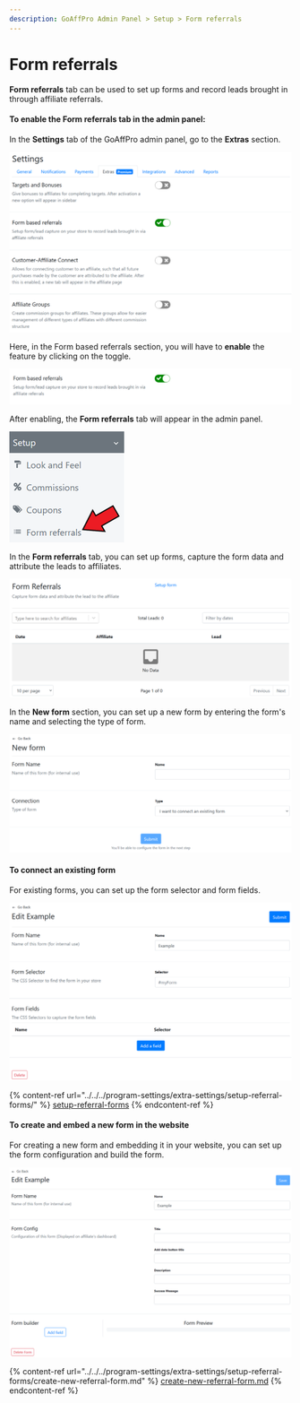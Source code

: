 ```yaml
---
description: GoAffPro Admin Panel > Setup > Form referrals
---
```


# Form referrals

**Form referrals** tab can be used to set up forms and record leads brought in through affiliate referrals.

#### To enable the Form referrals tab in the admin panel: <a href="#to-enable-the-membership-plans-tab-in-the-admin-panel" id="to-enable-the-membership-plans-tab-in-the-admin-panel"></a>

In the **Settings** tab of the GoAffPro admin panel, go to the **Extras** section.

![Settings > Extras](<../../../.gitbook/assets/image (1824).png>)

Here, in the Form based referrals section, you will have to **enable** the feature by clicking on the toggle.

![Form based referrals](<../../../.gitbook/assets/image (374).png>)

After enabling, the **Form referrals** tab will appear in the admin panel.

![From referrals](<../../../.gitbook/assets/Screenshot 2021-07-06 104229.png>)

In the **Form referrals** tab, you can set up forms, capture the form data and attribute the leads to affiliates.

![Form Referrals](<../../../.gitbook/assets/image (2681).png>)

In the **New form** section, you can set up a new form by entering the form's name and selecting the type of form.&#x20;

![New form](<../../../.gitbook/assets/image (1189).png>)

#### To connect an existing form

For existing forms, you can set up the form selector and form fields.

![Set the form selector and form fields](<../../../.gitbook/assets/image (1408).png>)

{% content-ref url="../../../program-settings/extra-settings/setup-referral-forms/" %}
[setup-referral-forms](../../../program-settings/extra-settings/setup-referral-forms/)
{% endcontent-ref %}

#### To create and embed a new form in the website

For creating a new form and embedding it in your website, you can set up the form configuration and build the form.

![Form configuration and builder](<../../../.gitbook/assets/image (595).png>)

{% content-ref url="../../../program-settings/extra-settings/setup-referral-forms/create-new-referral-form.md" %}
[create-new-referral-form.md](../../../program-settings/extra-settings/setup-referral-forms/create-new-referral-form.md)
{% endcontent-ref %}
